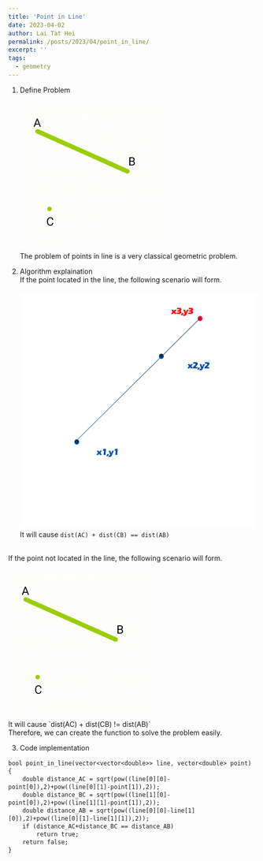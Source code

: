 ```yaml
---
title: 'Point in Line'
date: 2023-04-02
author: Lai Tat Hei
permalink: /posts/2023/04/point_in_line/
excerpt: ''
tags:
  - geometry
---
```


1. Define Problem<br/>
<br/><img src='/images/point_not_in_line.png'><br/>
The problem of points in line is a very classical geometric problem. <br/>

2. Algorithm explaination<br/>
If the point located in the line, the following scenario will form. <br/>
<br/><img src='/images/point_in_line.png'><br/>
It will cause `dist(AC) + dist(CB) == dist(AB)`<br/>
<br/>
If the point not located in the line, the following scenario will form. <br/>
<br/><img src='/images/point_not_in_line.png'><br/>
It will cause `dist(AC) + dist(CB) != dist(AB)`<br/>
Therefore, we can create the function to solve the problem easily. <br/>

3. Code implementation<br/>

```
bool point_in_line(vector<vector<double>> line, vector<double> point)
{
    double distance_AC = sqrt(pow((line[0][0]-point[0]),2)+pow((line[0][1]-point[1]),2));
    double distance_BC = sqrt(pow((line[1][0]-point[0]),2)+pow((line[1][1]-point[1]),2));
    double distance_AB = sqrt(pow((line[0][0]-line[1][0]),2)+pow((line[0][1]-line[1][1]),2));
    if (distance_AC+distance_BC == distance_AB)
        return true;
    return false;
}
```
<br/>
